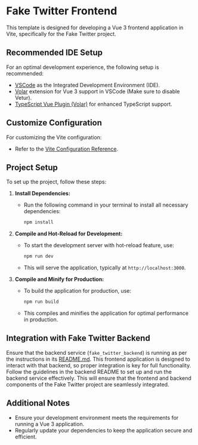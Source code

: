 # Fake Twitter Frontend

This template is designed for developing a Vue 3 frontend application in Vite, specifically for the Fake Twitter project.

## Recommended IDE Setup

For an optimal development experience, the following setup is recommended:

- [VSCode](https://code.visualstudio.com/) as the Integrated Development Environment (IDE).
- [Volar](https://marketplace.visualstudio.com/items?itemName=Vue.volar) extension for Vue 3 support in VSCode (Make sure to disable Vetur).
- [TypeScript Vue Plugin (Volar)](https://marketplace.visualstudio.com/items?itemName=Vue.vscode-typescript-vue-plugin) for enhanced TypeScript support.

## Customize Configuration

For customizing the Vite configuration:

- Refer to the [Vite Configuration Reference](https://vitejs.dev/config/).

## Project Setup

To set up the project, follow these steps:

1. **Install Dependencies:**
   - Run the following command in your terminal to install all necessary dependencies:
     ```sh
     npm install
     ```

2. **Compile and Hot-Reload for Development:**
   - To start the development server with hot-reload feature, use:
     ```sh
     npm run dev
     ```
   - This will serve the application, typically at `http://localhost:3000`.

3. **Compile and Minify for Production:**
   - To build the application for production, use:
     ```sh
     npm run build
     ```
   - This compiles and minifies the application for optimal performance in production.

## Integration with Fake Twitter Backend

Ensure that the backend service (`fake_twitter_backend`) is running as per the instructions in its [README.md](https://github.com/zawad1992/fake_twitter_backend/blob/master/README.md). This frontend application is designed to interact with that backend, so proper integration is key for full functionality. Follow the guidelines in the backend README to set up and run the backend service effectively. This will ensure that the frontend and backend components of the Fake Twitter project are seamlessly integrated.


## Additional Notes

- Ensure your development environment meets the requirements for running a Vue 3 application.
- Regularly update your dependencies to keep the application secure and efficient.
